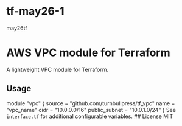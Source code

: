 # tf-may26-1
may26tf

   # AWS VPC module for Terraform
   A lightweight VPC module for Terraform.
## Usage
   module "vpc" {
     source = "github.com/turnbullpress/tf_vpc"
     name   = "vpc_name"
     cidr   = "10.0.0.0/16"
     public_subnet = "10.0.1.0/24"
}
See `interface.tf` for additional configurable variables. ## License
MIT
